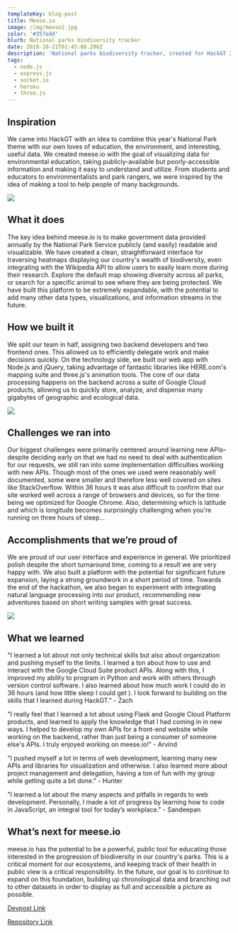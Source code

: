 ```yaml
---
templateKey: blog-post
title: Meese.io
image: /img/meese2.jpg
color: '#357edd'
blurb: National parks biodiversity tracker
date: 2018-10-21T01:45:08.296Z
description: 'National parks biodiversity tracker, created for HackGT 2018.'
tags:
  - node.js
  - express.js
  - socket.io
  - heroku
  - three.js
---
```

## Inspiration

We came into HackGT with an idea to combine this year's National Park theme with our own loves of education, the environment, and interesting, useful data. We created meese.io with the goal of visualizing data for environmental education, taking publicly-available but poorly-accessible information and making it easy to understand and utilize. From students and educators to environmentalists and park rangers, we were inspired by the idea of making a tool to help people of many backgrounds.

![](/img/screen-shot-2018-10-21-at-2.27.27-am.jpg)

## What it does

The key idea behind meese.io is to make government data provided annually by the National Park Service publicly (and easily) readable and visualizable. We have created a clean, straightforward interface for traversing heatmaps displaying our country's wealth of biodiversity, even integrating with the Wikipedia API to allow users to easily learn more during their research. Explore the default map showing diversity across all parks, or search for a specific animal to see where they are being protected. We have built this platform to be extremely expandable, with the potential to add many other data types, visualizations, and information streams in the future.



## How we built it

We split our team in half, assigning two backend developers and two frontend ones. This allowed us to efficiently delegate work and make decisions quickly. On the technology side, we built our web app with Node.js and jQuery, taking advantage of fantastic libraries like HERE.com's mapping suite and three.js's animation tools. The core of our data processing happens on the backend across a suite of Google Cloud products, allowing us to quickly store, analyze, and dispense many gigabytes of geographic and ecological data.

![](/img/screen-shot-2018-10-21-at-2.27.36-am.jpg)

## Challenges we ran into

Our biggest challenges were primarily centered around learning new APIs– despite deciding early on that we had no need to deal with authentication for our requests, we still ran into some implementation difficulties working with new APIs. Though most of the ones we used were reasonably well documented, some were smaller and therefore less well covered on sites like StackOverflow. Within 36 hours it was also difficult to confirm that our site worked well across a range of browsers and devices, so for the time being we optimized for Google Chrome. Also, determining which is latitude and which is longitude becomes surprisingly challenging when you're running on three hours of sleep...



## Accomplishments that we’re proud of

We are proud of our user interface and experience in general. We prioritized polish despite the short turnaround time, coming to a result we are very happy with. We also built a platform with the potential for significant future expansion, laying a strong groundwork in a short period of time. Towards the end of the hackathon, we also began to experiment with integrating natural language processing into our product, recommending new adventures based on short writing samples with great success.

![](/img/screen-shot-2018-10-21-at-6.11.39-am.jpg)

## What we learned

"I learned a lot about not only technical skills but also about organization and pushing myself to the limits. I learned a ton about how to use and interact with the Google Cloud Suite product APIs. Along with this, I improved my ability to program in Python and work with others through version control software. I also learned about how much work I could do in 36 hours (and how little sleep I could get ). I look forward to building on the skills that I learned during HackGT." - Zach

"I really feel that I learned a lot about using Flask and Google Cloud Platform products, and learned to apply the knowledge that I had coming in in new ways. I helped to develop my own APIs for a front-end website while working on the backend, rather than just being a consumer of someone else's APIs. I truly enjoyed working on meese.io!" - Arvind

"I pushed myself a lot in terms of web development, learning many new APIs and libraries for visualization and otherwise. I also learned more about project management and delegation, having a ton of fun with my group while getting quite a bit done." - Hunter

"I learned a lot about the many aspects and pitfalls in regards to web development. Personally, I made a lot of progress by learning how to code in JavaScript, an integral tool for today’s workplace." - Sandeepan

## What’s next for meese.io

meese.io has the potential to be a powerful, public tool for educating those interested in the progression of biodiversity in our country's parks. This is a critical moment for our ecosystems, and keeping track of their health in public view is a critical responsibility. In the future, our goal is to continue to expand on this foundation, building up chronological data and branching out to other datasets in order to display as full and accessible a picture as possible.

[Devpost Link](https://devpost.com/software/meese-io)

[Repository Link](https://github.com/Galaxspheria/frontend)
